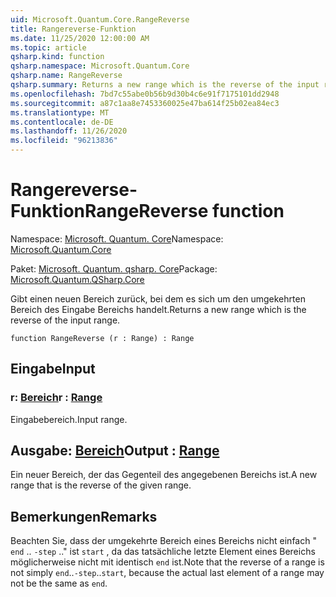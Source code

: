 ```yaml
---
uid: Microsoft.Quantum.Core.RangeReverse
title: Rangereverse-Funktion
ms.date: 11/25/2020 12:00:00 AM
ms.topic: article
qsharp.kind: function
qsharp.namespace: Microsoft.Quantum.Core
qsharp.name: RangeReverse
qsharp.summary: Returns a new range which is the reverse of the input range.
ms.openlocfilehash: 7bd7c55abe0b56b9d30b4c6e91f7175101dd2948
ms.sourcegitcommit: a87c1aa8e7453360025e47ba614f25b02ea84ec3
ms.translationtype: MT
ms.contentlocale: de-DE
ms.lasthandoff: 11/26/2020
ms.locfileid: "96213836"
---
```

# <a name="rangereverse-function"></a><span data-ttu-id="04508-102">Rangereverse-Funktion</span><span class="sxs-lookup"><span data-stu-id="04508-102">RangeReverse function</span></span>

<span data-ttu-id="04508-103">Namespace: [Microsoft. Quantum. Core](xref:Microsoft.Quantum.Core)</span><span class="sxs-lookup"><span data-stu-id="04508-103">Namespace: [Microsoft.Quantum.Core](xref:Microsoft.Quantum.Core)</span></span>

<span data-ttu-id="04508-104">Paket: [Microsoft. Quantum. qsharp. Core](https://nuget.org/packages/Microsoft.Quantum.QSharp.Core)</span><span class="sxs-lookup"><span data-stu-id="04508-104">Package: [Microsoft.Quantum.QSharp.Core](https://nuget.org/packages/Microsoft.Quantum.QSharp.Core)</span></span>


<span data-ttu-id="04508-105">Gibt einen neuen Bereich zurück, bei dem es sich um den umgekehrten Bereich des Eingabe Bereichs handelt.</span><span class="sxs-lookup"><span data-stu-id="04508-105">Returns a new range which is the reverse of the input range.</span></span>

```qsharp
function RangeReverse (r : Range) : Range
```


## <a name="input"></a><span data-ttu-id="04508-106">Eingabe</span><span class="sxs-lookup"><span data-stu-id="04508-106">Input</span></span>

### <a name="r--range"></a><span data-ttu-id="04508-107">r: [Bereich](xref:microsoft.quantum.lang-ref.range)</span><span class="sxs-lookup"><span data-stu-id="04508-107">r : [Range](xref:microsoft.quantum.lang-ref.range)</span></span>

<span data-ttu-id="04508-108">Eingabebereich.</span><span class="sxs-lookup"><span data-stu-id="04508-108">Input range.</span></span>



## <a name="output--range"></a><span data-ttu-id="04508-109">Ausgabe: [Bereich](xref:microsoft.quantum.lang-ref.range)</span><span class="sxs-lookup"><span data-stu-id="04508-109">Output : [Range](xref:microsoft.quantum.lang-ref.range)</span></span>

<span data-ttu-id="04508-110">Ein neuer Bereich, der das Gegenteil des angegebenen Bereichs ist.</span><span class="sxs-lookup"><span data-stu-id="04508-110">A new range that is the reverse of the given range.</span></span>

## <a name="remarks"></a><span data-ttu-id="04508-111">Bemerkungen</span><span class="sxs-lookup"><span data-stu-id="04508-111">Remarks</span></span>

<span data-ttu-id="04508-112">Beachten Sie, dass der umgekehrte Bereich eines Bereichs nicht einfach " `end` .. `-step` .." ist `start` , da das tatsächliche letzte Element eines Bereichs möglicherweise nicht mit identisch `end` ist.</span><span class="sxs-lookup"><span data-stu-id="04508-112">Note that the reverse of a range is not simply `end`..`-step`..`start`, because the actual last element of a range may not be the same as `end`.</span></span>